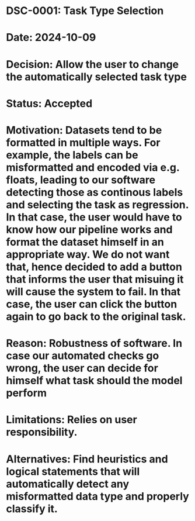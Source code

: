 # DSC-0001: Task Type Selection 
# Date: 2024-10-09
# Decision: Allow the user to change the automatically selected task type
# Status: Accepted
# Motivation: Datasets tend to be formatted in multiple ways. For example, the labels can be misformatted and encoded via e.g. floats, leading to our software detecting those as continous labels and selecting the task as regression. In that case, the user would have to know how our pipeline works and format the dataset himself in an appropriate way. We do not want that, hence decided to add a button that informs the user that misuing it will cause the system to fail. In that case, the user can click the button again to go back to the original task.
# Reason: Robustness of software. In case our automated checks go wrong, the user can decide for himself what task should the model perform
# Limitations: Relies on user responsibility.
# Alternatives: Find heuristics and logical statements that will automatically detect any misformatted data type and properly classify it.